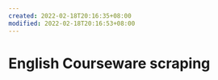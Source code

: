 ```yaml
---
created: 2022-02-18T20:16:35+08:00
modified: 2022-02-18T20:16:53+08:00
---
```


# English Courseware scraping

